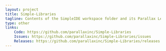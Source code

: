 ```yaml
---
layout: project
title: Simple-Libraries
tagline: Contents of the SimpleIDE workspace folder and its Parallax Learn Simple Libraries subfolder.
type: other
links:
    Code: https://github.com/parallaxinc/Simple-Libraries
    Issues: https://github.com/parallaxinc/Simple-Libraries/issues
    Releases: https://github.com/parallaxinc/Simple-Libraries/releases
---
```

